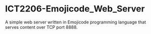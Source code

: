 # ICT2206-Emojicode_Web_Server
A simple web server written in Emojicode programming language that serves content over TCP port 8888.
